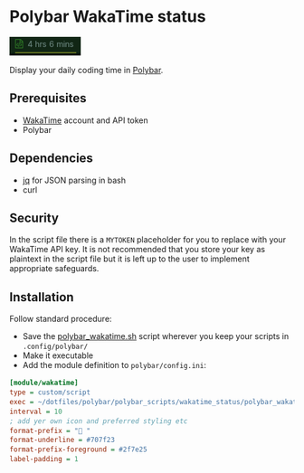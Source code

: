 # Polybar WakaTime status
![](img/screenshot.png)

Display your daily coding time in [Polybar](https://github.com/polybar/polybar).
## Prerequisites
- [WakaTime](wakatime.com) account and API token 
- Polybar 

## Dependencies

- [jq](https://stedolan.github.io/jq/) for JSON parsing in bash
- curl 

## Security 

In the script file there is a `MYTOKEN` placeholder for you to replace with your WakaTime API key. It is not recommended that you store your key as plaintext in the script file but it is left up to the user to implement appropriate safeguards. 

## Installation
Follow standard procedure:
* Save the [polybar_wakatime.sh](./polybar_wakatime.sh) script wherever you keep your scripts in `.config/polybar/`
* Make it executable
* Add the module definition to `polybar/config.ini`:

```ini
[module/wakatime]
type = custom/script
exec = ~/dotfiles/polybar/polybar_scripts/wakatime_status/polybar_wakatime.sh
interval = 10
; add yer own icon and preferred styling etc 
format-prefix = " "
format-underline = #707f23
format-prefix-foreground = #2f7e25 
label-padding = 1
```
